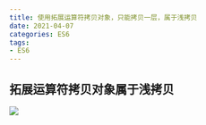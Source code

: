 ```yaml
---
title: 使用拓展运算符拷贝对象，只能拷贝一层，属于浅拷贝
date: 2021-04-07
categories: ES6
tags: 
- ES6
---
```

## 拓展运算符拷贝对象属于浅拷贝
![](https://img-blog.csdnimg.cn/img_convert/3eead2445a448138939f1ba59ccf5d2e.png)